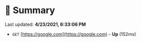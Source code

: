 # 📖 Summary
Last updated: **4/23/2021, 6:33:06 PM**

- `GET` [https://google.com](https://google.com) - **Up** (152ms)
